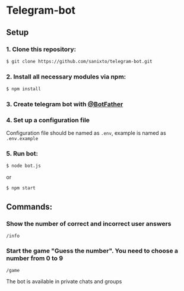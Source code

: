 # Telegram-bot

## Setup

### 1. Clone this repository:
```bash
$ git clone https://github.com/sanixto/telegram-bot.git
```

### 2. Install all necessary modules via npm:
```bash
$ npm install
```

### 3. Create telegram bot with  [@BotFather](https://t.me/BotFather)  

### 4. Set up a configuration file
Configuration file should be named as `.env`, example is named as `.env.example`

### 5. Run bot: 
```bash
$ node bot.js
```
or
```bash
$ npm start
```

## Commands:

### Show the number of correct and incorrect user answers 
```
/info
```

### Start the game "Guess the number". You need to choose a number from 0 to 9 
```
/game
```
The bot is available in private chats and groups
